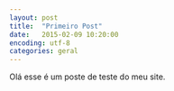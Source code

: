 ```yaml
---
layout: post
title:  "Primeiro Post"
date:   2015-02-09 10:20:00
encoding: utf-8
categories: geral
---
```


Olá esse é um poste de teste do meu site.